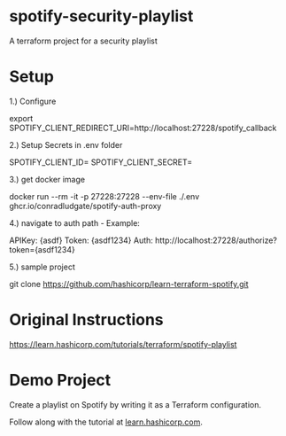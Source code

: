 # spotify-security-playlist
A terraform project for a security playlist

# Setup
1.) Configure 

export SPOTIFY_CLIENT_REDIRECT_URI=http://localhost:27228/spotify_callback

2.) Setup Secrets in .env folder

SPOTIFY_CLIENT_ID=
SPOTIFY_CLIENT_SECRET=

3.) get docker image

docker run --rm -it -p 27228:27228 --env-file ./.env ghcr.io/conradludgate/spotify-auth-proxy

4.) navigate to auth path - Example:

APIKey: {asdf}
Token:  {asdf1234}
Auth:   http://localhost:27228/authorize?token={asdf1234}

5.) sample project

git clone https://github.com/hashicorp/learn-terraform-spotify.git

# Original Instructions
https://learn.hashicorp.com/tutorials/terraform/spotify-playlist

# Demo Project
Create a playlist on Spotify by writing it as a Terraform configuration.

Follow along with the tutorial at [learn.hashicorp.com](https://learn.hashicorp.com/tutorials/terraform/spotify-playlist).
